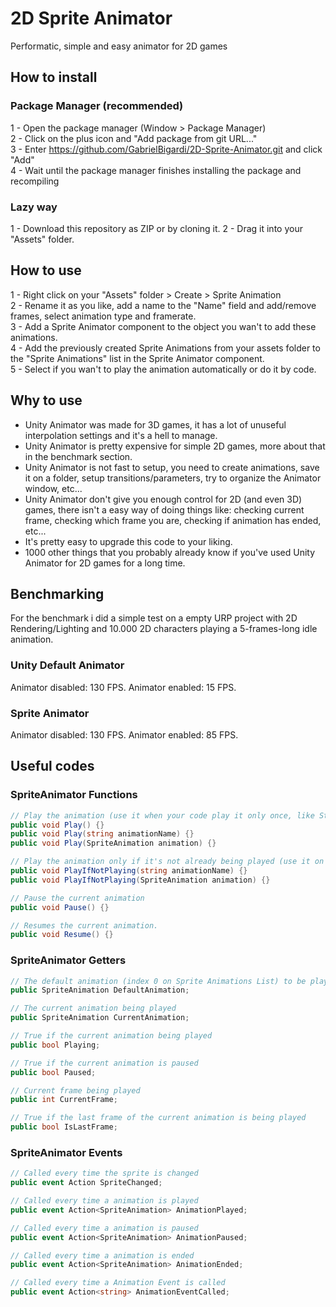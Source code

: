 # 2D Sprite Animator
 Performatic, simple and easy animator for 2D games

## How to install
### Package Manager (recommended)
1 - Open the package manager (Window > Package Manager)  
2 - Click on the plus icon and "Add package from git URL..."  
3 - Enter https://github.com/GabrielBigardi/2D-Sprite-Animator.git and click "Add"  
4 - Wait until the package manager finishes installing the package and recompiling  
   
### Lazy way
1 - Download this repository as ZIP or by cloning it.
2 - Drag it into your "Assets" folder.
  
## How to use
1 - Right click on your "Assets" folder > Create > Sprite Animation  
2 - Rename it as you like, add a name to the "Name" field and add/remove frames, select animation type and framerate.  
3 - Add a Sprite Animator component to the object you wan't to add these animations.  
4 - Add the previously created Sprite Animations from your assets folder to the "Sprite Animations" list in the Sprite Animator component.  
5 - Select if you wan't to play the animation automatically or do it by code.  
  
## Why to use
* Unity Animator was made for 3D games, it has a lot of unuseful interpolation settings and it's a hell to manage.
* Unity Animator is pretty expensive for simple 2D games, more about that in the benchmark section.
* Unity Animator is not fast to setup, you need to create animations, save it on a folder, setup transitions/parameters, try to organize the Animator window, etc...
* Unity Animator don't give you enough control for 2D (and even 3D) games, there isn't a easy way of doing things like: checking current frame, checking which frame you are, checking if animation has ended, etc...
* It's pretty easy to upgrade this code to your liking.
* 1000 other things that you probably already know if you've used Unity Animator for 2D games for a long time.
  
## Benchmarking
For the benchmark i did a simple test on a empty URP project with 2D Rendering/Lighting and 10.000 2D characters playing a 5-frames-long idle animation.
### Unity Default Animator
Animator disabled: 130 FPS.
Animator enabled: 15 FPS.
  
### Sprite Animator
Animator disabled: 130 FPS.
Animator enabled: 85 FPS.
  
## Useful codes
### SpriteAnimator Functions
```cs
// Play the animation (use it when your code play it only once, like State-Machines do), you can pass a animation name or a spriteanimation class
public void Play() {}
public void Play(string animationName) {}
public void Play(SpriteAnimation animation) {}

// Play the animation only if it's not already being played (use it on Update functions), you can pass a animation name or a spriteanimation class
public void PlayIfNotPlaying(string animationName) {}
public void PlayIfNotPlaying(SpriteAnimation animation) {}

// Pause the current animation
public void Pause() {}

// Resumes the current animation.
public void Resume() {}
```  
  
### SpriteAnimator Getters
```cs
// The default animation (index 0 on Sprite Animations List) to be played
public SpriteAnimation DefaultAnimation;

// The current animation being played
public SpriteAnimation CurrentAnimation;

// True if the current animation being played
public bool Playing;

// True if the current animation is paused
public bool Paused;

// Current frame being played
public int CurrentFrame;

// True if the last frame of the current animation is being played
public bool IsLastFrame;
```
  
### SpriteAnimator Events
```cs
// Called every time the sprite is changed
public event Action SpriteChanged;

// Called every time a animation is played
public event Action<SpriteAnimation> AnimationPlayed;

// Called every time a animation is paused
public event Action<SpriteAnimation> AnimationPaused;

// Called every time a animation is ended
public event Action<SpriteAnimation> AnimationEnded;

// Called every time a Animation Event is called
public event Action<string> AnimationEventCalled;
```